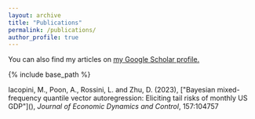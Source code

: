 ```yaml
---
layout: archive
title: "Publications"
permalink: /publications/
author_profile: true
---
```


You can also find my articles on <u><a href="{{author.googlescholar}}">my Google Scholar profile</a>.</u>

{% include base_path %}

Iacopini, M., Poon, A., Rossini, L. and Zhu, D. (2023), ["Bayesian mixed-frequency quantile vector autoregression: Eliciting tail risks of monthly US GDP"](<a href="https://www.sciencedirect.com/science/article/pii/S016518892300163X?via%3Dihub" target="_blank"></a>), _Journal of Economic Dynamics and Control_, 157:104757

